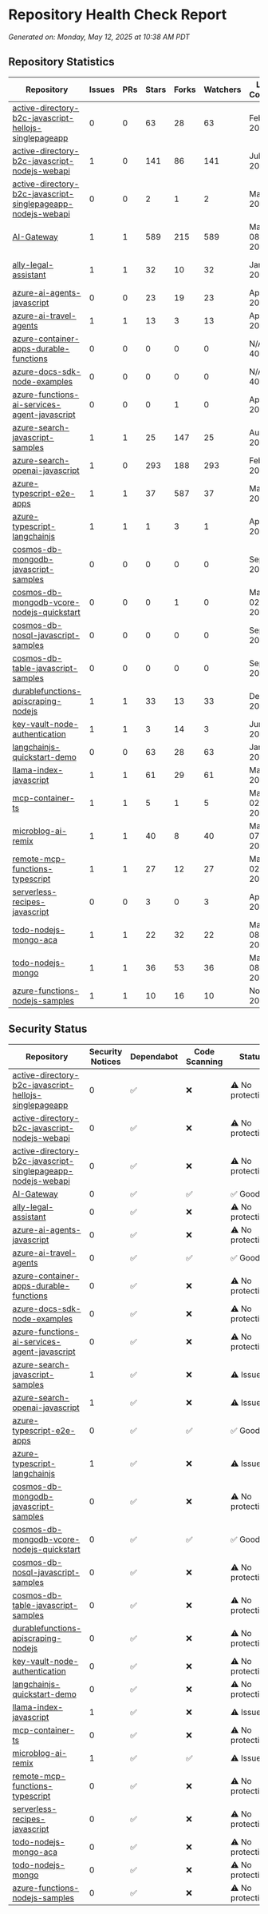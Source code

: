 # Repository Health Check Report

*Generated on: Monday, May 12, 2025 at 10:38 AM PDT*

## Repository Statistics

| Repository | Issues | PRs | Stars | Forks | Watchers | Last Commit | Last Committer |
|------------|--------|-----|-------|-------|----------|-------------|---------------|
| [active-directory-b2c-javascript-hellojs-singlepageapp](https://github.com/microsoft/active-directory-b2c-javascript-hellojs-singlepageapp) |  0 | 0 | 63 | 28 | 63 | Feb 19, 2020 | [![derisen](https://avatars.githubusercontent.com/u/13197548?v=4&s=20)](https://github.com/derisen) |
| [active-directory-b2c-javascript-nodejs-webapi](https://github.com/microsoft/active-directory-b2c-javascript-nodejs-webapi) |  1 | 0 | 141 | 86 | 141 | Jul 08, 2024 | [![kengaderdus](https://avatars.githubusercontent.com/u/88311008?v=4&s=20)](https://github.com/kengaderdus) |
| [active-directory-b2c-javascript-singlepageapp-nodejs-webapi](https://github.com/microsoft/active-directory-b2c-javascript-singlepageapp-nodejs-webapi) |  0 | 0 | 2 | 1 | 2 | Mar 13, 2020 | [![derisen](https://avatars.githubusercontent.com/u/13197548?v=4&s=20)](https://github.com/derisen) |
| [AI-Gateway](https://github.com/microsoft/AI-Gateway) |  1 | 1 | 589 | 215 | 589 | May 08, 2025 | [![jukasper](https://avatars.githubusercontent.com/u/42241691?v=4&s=20)](https://github.com/jukasper) |
| [ally-legal-assistant](https://github.com/microsoft/ally-legal-assistant) |  1 | 1 | 32 | 10 | 32 | Jan 27, 2025 | [![lior-armiev-microsoft](https://avatars.githubusercontent.com/u/174597872?v=4&s=20)](https://github.com/lior-armiev-microsoft) |
| [azure-ai-agents-javascript](https://github.com/microsoft/azure-ai-agents-javascript) |  0 | 0 | 23 | 19 | 23 | Apr 15, 2025 | [![manekinekko](https://avatars.githubusercontent.com/u/1699357?v=4&s=20)](https://github.com/manekinekko) |
| [azure-ai-travel-agents](https://github.com/microsoft/azure-ai-travel-agents) |  1 | 1 | 13 | 3 | 13 | Apr 30, 2025 | [![roryp](https://avatars.githubusercontent.com/u/6388864?v=4&s=20)](https://github.com/roryp) |
| [azure-container-apps-durable-functions](https://github.com/microsoft/azure-container-apps-durable-functions) |  0 | 0 | 0 | 0 | 0 | N/A or 404 |  |
| [azure-docs-sdk-node-examples](https://github.com/microsoft/azure-docs-sdk-node-examples) |  0 | 0 | 0 | 0 | 0 | N/A or 404 |  |
| [azure-functions-ai-services-agent-javascript](https://github.com/microsoft/azure-functions-ai-services-agent-javascript) |  0 | 0 | 0 | 1 | 0 | Apr 26, 2025 | [![diberry](https://avatars.githubusercontent.com/u/41597107?v=4&s=20)](https://github.com/diberry) |
| [azure-search-javascript-samples](https://github.com/microsoft/azure-search-javascript-samples) |  1 | 1 | 25 | 147 | 25 | Aug 16, 2024 | [![HeidiSteen](https://avatars.githubusercontent.com/u/1612796?v=4&s=20)](https://github.com/HeidiSteen) |
| [azure-search-openai-javascript](https://github.com/microsoft/azure-search-openai-javascript) |  1 | 0 | 293 | 188 | 293 | Feb 21, 2025 | [![sinedied](https://avatars.githubusercontent.com/u/593151?v=4&s=20)](https://github.com/sinedied) |
| [azure-typescript-e2e-apps](https://github.com/microsoft/azure-typescript-e2e-apps) |  1 | 1 | 37 | 587 | 37 | Mar 21, 2025 | [![diberry](https://avatars.githubusercontent.com/u/41597107?v=4&s=20)](https://github.com/diberry) |
| [azure-typescript-langchainjs](https://github.com/microsoft/azure-typescript-langchainjs) |  1 | 1 | 1 | 3 | 1 | Apr 22, 2025 | [![diberry](https://avatars.githubusercontent.com/u/41597107?v=4&s=20)](https://github.com/diberry) |
| [cosmos-db-mongodb-javascript-samples](https://github.com/microsoft/cosmos-db-mongodb-javascript-samples) |  0 | 0 | 0 | 0 | 0 | Sep 19, 2023 | [![seesharprun](https://avatars.githubusercontent.com/u/5067401?v=4&s=20)](https://github.com/seesharprun) |
| [cosmos-db-mongodb-vcore-nodejs-quickstart](https://github.com/microsoft/cosmos-db-mongodb-vcore-nodejs-quickstart) |  0 | 0 | 0 | 1 | 0 | May 02, 2025 | [![seesharprun](https://avatars.githubusercontent.com/u/5067401?v=4&s=20)](https://github.com/seesharprun) |
| [cosmos-db-nosql-javascript-samples](https://github.com/microsoft/cosmos-db-nosql-javascript-samples) |  0 | 0 | 0 | 0 | 0 | Sep 19, 2023 | [![seesharprun](https://avatars.githubusercontent.com/u/5067401?v=4&s=20)](https://github.com/seesharprun) |
| [cosmos-db-table-javascript-samples](https://github.com/microsoft/cosmos-db-table-javascript-samples) |  0 | 0 | 0 | 0 | 0 | Sep 19, 2023 | [![seesharprun](https://avatars.githubusercontent.com/u/5067401?v=4&s=20)](https://github.com/seesharprun) |
| [durablefunctions-apiscraping-nodejs](https://github.com/microsoft/durablefunctions-apiscraping-nodejs) |  1 | 1 | 33 | 13 | 33 | Dec 13, 2021 | [![MaximRouiller](https://avatars.githubusercontent.com/u/209384?v=4&s=20)](https://github.com/MaximRouiller) |
| [key-vault-node-authentication](https://github.com/microsoft/key-vault-node-authentication) |  1 | 1 | 3 | 14 | 3 | Jun 20, 2022 | [![qiaozha](https://avatars.githubusercontent.com/u/55688292?v=4&s=20)](https://github.com/qiaozha) |
| [langchainjs-quickstart-demo](https://github.com/microsoft/langchainjs-quickstart-demo) |  0 | 0 | 63 | 28 | 63 | Jan 10, 2025 | [![sinedied](https://avatars.githubusercontent.com/u/593151?v=4&s=20)](https://github.com/sinedied) |
| [llama-index-javascript](https://github.com/microsoft/llama-index-javascript) |  1 | 1 | 61 | 29 | 61 | Mar 13, 2025 | [![manekinekko](https://avatars.githubusercontent.com/u/1699357?v=4&s=20)](https://github.com/manekinekko) |
| [mcp-container-ts](https://github.com/microsoft/mcp-container-ts) |  1 | 1 | 5 | 1 | 5 | May 02, 2025 | [![achandmsft](https://avatars.githubusercontent.com/u/14188700?v=4&s=20)](https://github.com/achandmsft) |
| [microblog-ai-remix](https://github.com/microsoft/microblog-ai-remix) |  1 | 1 | 40 | 8 | 40 | May 07, 2025 | [![glaucia86](https://avatars.githubusercontent.com/u/1631477?v=4&s=20)](https://github.com/glaucia86) |
| [remote-mcp-functions-typescript](https://github.com/microsoft/remote-mcp-functions-typescript) |  1 | 1 | 27 | 12 | 27 | May 02, 2025 | [![paulyuk](https://avatars.githubusercontent.com/u/1968137?v=4&s=20)](https://github.com/paulyuk) |
| [serverless-recipes-javascript](https://github.com/microsoft/serverless-recipes-javascript) |  0 | 0 | 3 | 0 | 3 | Apr 11, 2025 | [![sinedied](https://avatars.githubusercontent.com/u/593151?v=4&s=20)](https://github.com/sinedied) |
| [todo-nodejs-mongo-aca](https://github.com/microsoft/todo-nodejs-mongo-aca) |  1 | 1 | 22 | 32 | 22 | May 08, 2025 | [![azure-sdk](https://avatars.githubusercontent.com/u/53356347?v=4&s=20)](https://github.com/azure-sdk) |
| [todo-nodejs-mongo](https://github.com/microsoft/todo-nodejs-mongo) |  1 | 1 | 36 | 53 | 36 | May 08, 2025 | [![azure-sdk](https://avatars.githubusercontent.com/u/53356347?v=4&s=20)](https://github.com/azure-sdk) |
| [azure-functions-nodejs-samples](https://github.com/microsoft/azure-functions-nodejs-samples) |  1 | 1 | 10 | 16 | 10 | Nov 26, 2024 | [![earloc](https://avatars.githubusercontent.com/u/8486862?v=4&s=20)](https://github.com/earloc) |


## Security Status

| Repository | Security Notices | Dependabot | Code Scanning | Status |
|------------|-----------------|-----------|--------------|--------|
| [active-directory-b2c-javascript-hellojs-singlepageapp](https://github.com/microsoft/active-directory-b2c-javascript-hellojs-singlepageapp) | 0 | ✅ | ❌ | ⚠️ No protections |
| [active-directory-b2c-javascript-nodejs-webapi](https://github.com/microsoft/active-directory-b2c-javascript-nodejs-webapi) | 0 | ✅ | ❌ | ⚠️ No protections |
| [active-directory-b2c-javascript-singlepageapp-nodejs-webapi](https://github.com/microsoft/active-directory-b2c-javascript-singlepageapp-nodejs-webapi) | 0 | ✅ | ❌ | ⚠️ No protections |
| [AI-Gateway](https://github.com/microsoft/AI-Gateway) | 0 | ✅ | ✅ | ✅ Good |
| [ally-legal-assistant](https://github.com/microsoft/ally-legal-assistant) | 0 | ✅ | ❌ | ⚠️ No protections |
| [azure-ai-agents-javascript](https://github.com/microsoft/azure-ai-agents-javascript) | 0 | ✅ | ❌ | ⚠️ No protections |
| [azure-ai-travel-agents](https://github.com/microsoft/azure-ai-travel-agents) | 0 | ✅ | ✅ | ✅ Good |
| [azure-container-apps-durable-functions](https://github.com/microsoft/azure-container-apps-durable-functions) | 0 | ✅ | ❌ | ⚠️ No protections |
| [azure-docs-sdk-node-examples](https://github.com/microsoft/azure-docs-sdk-node-examples) | 0 | ✅ | ❌ | ⚠️ No protections |
| [azure-functions-ai-services-agent-javascript](https://github.com/microsoft/azure-functions-ai-services-agent-javascript) | 0 | ✅ | ❌ | ⚠️ No protections |
| [azure-search-javascript-samples](https://github.com/microsoft/azure-search-javascript-samples) | 1 | ✅ | ❌ | ⚠️ Issues |
| [azure-search-openai-javascript](https://github.com/microsoft/azure-search-openai-javascript) | 1 | ✅ | ❌ | ⚠️ Issues |
| [azure-typescript-e2e-apps](https://github.com/microsoft/azure-typescript-e2e-apps) | 0 | ✅ | ✅ | ✅ Good |
| [azure-typescript-langchainjs](https://github.com/microsoft/azure-typescript-langchainjs) | 1 | ✅ | ❌ | ⚠️ Issues |
| [cosmos-db-mongodb-javascript-samples](https://github.com/microsoft/cosmos-db-mongodb-javascript-samples) | 0 | ✅ | ❌ | ⚠️ No protections |
| [cosmos-db-mongodb-vcore-nodejs-quickstart](https://github.com/microsoft/cosmos-db-mongodb-vcore-nodejs-quickstart) | 0 | ✅ | ✅ | ✅ Good |
| [cosmos-db-nosql-javascript-samples](https://github.com/microsoft/cosmos-db-nosql-javascript-samples) | 0 | ✅ | ❌ | ⚠️ No protections |
| [cosmos-db-table-javascript-samples](https://github.com/microsoft/cosmos-db-table-javascript-samples) | 0 | ✅ | ❌ | ⚠️ No protections |
| [durablefunctions-apiscraping-nodejs](https://github.com/microsoft/durablefunctions-apiscraping-nodejs) | 0 | ✅ | ❌ | ⚠️ No protections |
| [key-vault-node-authentication](https://github.com/microsoft/key-vault-node-authentication) | 0 | ✅ | ❌ | ⚠️ No protections |
| [langchainjs-quickstart-demo](https://github.com/microsoft/langchainjs-quickstart-demo) | 0 | ✅ | ❌ | ⚠️ No protections |
| [llama-index-javascript](https://github.com/microsoft/llama-index-javascript) | 1 | ✅ | ❌ | ⚠️ Issues |
| [mcp-container-ts](https://github.com/microsoft/mcp-container-ts) | 0 | ✅ | ❌ | ⚠️ No protections |
| [microblog-ai-remix](https://github.com/microsoft/microblog-ai-remix) | 1 | ✅ | ✅ | ⚠️ Issues |
| [remote-mcp-functions-typescript](https://github.com/microsoft/remote-mcp-functions-typescript) | 0 | ✅ | ❌ | ⚠️ No protections |
| [serverless-recipes-javascript](https://github.com/microsoft/serverless-recipes-javascript) | 0 | ✅ | ❌ | ⚠️ No protections |
| [todo-nodejs-mongo-aca](https://github.com/microsoft/todo-nodejs-mongo-aca) | 0 | ✅ | ❌ | ⚠️ No protections |
| [todo-nodejs-mongo](https://github.com/microsoft/todo-nodejs-mongo) | 0 | ✅ | ❌ | ⚠️ No protections |
| [azure-functions-nodejs-samples](https://github.com/microsoft/azure-functions-nodejs-samples) | 0 | ✅ | ❌ | ⚠️ No protections |

